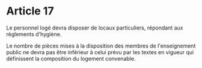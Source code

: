# Article 17

Le personnel logé devra disposer de locaux particuliers, répondant aux règlements d'hygiène.

Le nombre de pièces mises à la disposition des membres de l'enseignement public ne devra pas être inférieur à celui prévu par les textes en vigueur qui définissent la composition du logement convenable.
